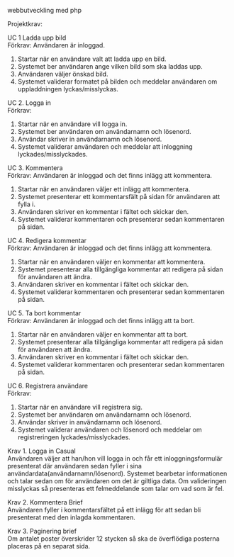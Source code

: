 webbutveckling med php

Projektkrav:

UC 1 Ladda upp bild  
Förkrav: Användaren är inloggad.  
1. Startar när en användare valt att ladda upp en bild.  
2. Systemet ber användaren ange vilken bild som ska laddas upp.  
3. Användaren väljer önskad bild.  
4. Systemet validerar formatet på bilden och meddelar användaren om uppladdningen lyckas/misslyckas.  

UC 2. Logga in  
Förkrav:   
1. Startar när en användare vill logga in.   
2. Systemet ber användaren om användarnamn och lösenord.  
3. Användar skriver in användarnamn och lösenord.  
4. Systemet validerar användaren och meddelar att inloggning lyckades/misslyckades.  

UC 3. Kommentera  
Förkrav: Användaren är inloggad och det finns inlägg att kommentera.  
1. Startar när en användaren väljer ett inlägg att kommentera.  
2. Systemet presenterar ett kommentarsfält på sidan för användaren att fylla i.  
3. Användaren skriver en kommentar i fältet och skickar den.  
4. Systemet validerar kommentaren och presenterar sedan kommentaren på sidan.  

UC 4. Redigera kommentar  
Förkrav: Användaren är inloggad och det finns inlägg att kommentera.  
1. Startar när en användaren väljer en kommentar att kommentera.  
2. Systemet presenterar alla tillgängliga kommentar att redigera på sidan för användaren att ändra.  
3. Användaren skriver en kommentar i fältet och skickar den.  
4. Systemet validerar kommentaren och presenterar sedan kommentaren på sidan.  

UC 5. Ta bort kommentar  
Förkrav: Användaren är inloggad och det finns inlägg att ta bort.  
1. Startar när en användaren väljer en kommentar att ta bort.  
2. Systemet presenterar alla tillgängliga kommentar att redigera på sidan för användaren att ändra.  
3. Användaren skriver en kommentar i fältet och skickar den.  
4. Systemet validerar kommentaren och presenterar sedan kommentaren på sidan.  

UC 6. Registrera användare  
Förkrav:  
1. Startar när en användare vill registrera sig.   
2. Systemet ber användaren om användarnamn och lösenord.  
3. Användar skriver in användarnamn och lösenord.  
4. Systemet validerar användaren och lösenord och meddelar om registreringen lyckades/misslyckades.  


Krav 1. Logga in Casual  
Användaren väljer att han/hon vill logga in och får ett inloggningsformulär presenterat 
där användaren sedan fyller i sina användardata(användarnamn/lösenord). Systemet bearbetar informationen och talar
sedan om för användaren om det är giltliga data. Om valideringen misslyckas så presenteras ett 
felmeddelande som talar om vad som är fel.


Krav 2. Kommentera Brief  
Användaren fyller i kommentarsfältet på ett inlägg för att sedan bli presenterat med den inlagda kommentaren.

Krav 3. Paginering brief  
Om antalet poster överskrider 12 stycken så ska de överflödiga posterna placeras på en separat sida.
